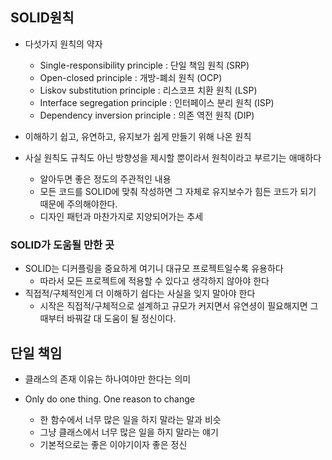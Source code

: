 ## SOLID원칙

- 다섯가지 원칙의 약자
  - Single-responsibility principle : 단일 책임 원칙 (SRP)
  - Open-closed principle : 개방-폐쇠 원칙 (OCP)
  - Liskov substitution principle : 리스코프 치환 원칙 (LSP)
  - Interface segregation principle : 인터페이스 분리 원칙 (ISP)
  - Dependency inversion principle : 의존 역전 원칙 (DIP)

- 이해하기 쉽고, 유연하고, 유지보가 쉽게 만들기 위해 나온 원칙

- 사실 원칙도 규칙도 아닌 방향성을 제시할 뿐이라서 원칙이라고 부르기는 애매하다
  - 알아두면 좋은 정도의 주관적인 내용
  - 모든 코드를 SOLID에 맞춰 작성하면 그 자체로 유지보수가 힘든 코드가 되기 때문에 주의해야한다.
  - 디자인 패턴과 마찬가지로 지양되어가는 추세



### SOLID가 도움될 만한 곳

- SOLID는 디커플링을 중요하게 여기니 대규모 프로젝트일수록 유용하다
  - 따라서 모든 프로젝트에 적용할 수 있다고 생각하지 않아야 한다
- 직접적/구체적인게 더 이해하기 쉽다는 사실을 잊지 말아야 한다
  - 시작은 직접적/구체적으로 설계하고 규모가 커지면서 유연셩이 필요해지면 그때부터 바꿔갈 대 도움이 될 정신이다.



## 단일 책임

- 클래스의 존재 이유는 하나여야만 한다는 의미

- Only do one thing. One reason to change
  - 한 함수에서 너무 많은 일을 하지 말라는 말과 비슷
  - 그냥 클래스에서 너무 많은 일을 하지 말라는 얘기
  - 기본적으로는 좋은 이야기이자 좋은 정신




